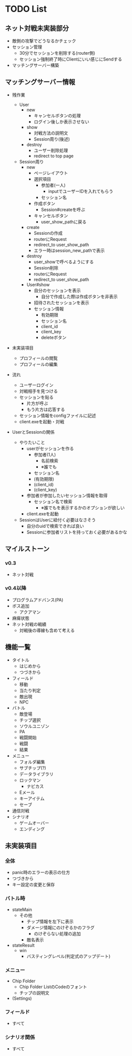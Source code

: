# TODO List

## ネット対戦未実装部分

- 敵側の攻撃でどうなるかチェック
- セッション管理
  - 30分でセッションを削除する(router側)
  - セッション強制終了時にClientにいい感じにSendする
- マッチングサーバー構築

## マッチングサーバー情報

- 残作業
  - User
    - new
      - キャンセルボタンの処理
      - ログイン後しか表示させない
    - show
      - 対戦方法の説明文
      - Session周り(後述)
    - destroy
      - ユーザー削除処理
      - redirect to top page
  - Session周り
    - new
      - ページレイアウト
      - 選択項目
        - 参加者(一人)
          - inputでユーザーIDを入れてもらう
        - セッション名
      - 作成ボタン
        - Session#createを呼ぶ
      - キャンセルボタン
        - user_show_pathに戻る
    - create
      - Sessionの作成
      - routerにRequest
      - redirect_to user_show_path
      - エラー時はsession_new_pathで表示
    - destroy
      - user_showで呼べるようにする
      - Session削除
      - routerにRequest
      - redirect_to user_show_path
    - User#show
      - 自分のセッションを表示
        - 自分で作成した際は作成ボタンを非表示
      - 招待されたセッションを表示
      - セッション情報
        - 有効期限
        - セッション名
        - client_id
        - client_key
        - deleteボタン
- 未実装項目
  - プロフィールの閲覧
  - プロフィールの編集
- 流れ
  - ユーザーログイン
  - 対戦相手を見つける
  - セッションを貼る
    - 片方が呼ぶ
    - もう片方は応答する
  - セッション情報をconfigファイルに記述
  - client.exeを起動・対戦

- UserとSessionの関係
  - やりたいこと
    - userがセッションを作る
      - 参加者(1人)
        - 名前検索
        - ※誰でも
      - セッション名
      - (有効期限)
      - (client_id)
      - (client_key)
    - 参加者が参加したいセッション情報を取得
      - セッション名で検索
        - ※誰でもを表示するかのオプションが欲しい
    - client.exeを起動
  - SessionはUserに紐付く必要はなさそう
    - 自分のuidで検索できれば良い
    - Sessionに参加者リストを持っておく必要があるかな

## マイルストーン

### v0.3

- ネット対戦

### v0.4以降

- プログラムアドバンス(PA)
- ボス追加
  - アクアマン
- 麻痺状態
- ネット対戦の戦績
  - 対戦後の導線も含めて考える

## 機能一覧

- タイトル
  - はじめから
  - つづきから
- フィールド
  - 移動
  - 当たり判定
  - 敵出現
  - NPC
- バトル
  - 敵登場
  - チップ選択
  - ソウルユニゾン
  - PA
  - 戦闘開始
  - 戦闘
  - 結果
- メニュー
  - フォルダ編集
  - サブチップ(?)
  - データライブラリ
  - ロックマン
    - ナビカス
  - Eメール
  - キーアイテム
  - セーブ
- 通信対戦
- シナリオ
  - ゲームオーバー
  - エンディング

## 未実装項目

### 全体

- panic時のエラーの表示の仕方
- つづきから
- キー設定の変更と保存

### バトル時

- stateMain
  - その他
    - チップ情報を左下に表示
    - ダメージ情報にのけぞるかのフラグ
      - のけぞらない処理の追加
    - 敵名表示
- stateResult
  - win
    - バスティングレベル(判定式のアップデート)

### メニュー

- Chip Folder
  - Chip Folder ListのCodeのフォント
  - チップの説明文
- (Settings)

### フィールド

- すべて

### シナリオ関係

- すべて
